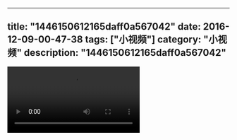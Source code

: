 
---
title: "1446150612165daff0a567042"
date: 2016-12-09-00-47-38
tags: ["小视频"]
category: "小视频"
description: "1446150612165daff0a567042"
---
<video src="http://ohtsqip0g.bkt.clouddn.com/1446150612165daff0a567042.mp4" controls="controls"></video>
